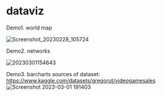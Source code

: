 # dataviz

Demo1. world map

![Screenshot_20230228_105724](https://user-images.githubusercontent.com/30349101/222290048-5f45b9ee-e2f4-482a-89b8-8084829e3405.png)

Demo2. networks

![20230301154643](https://user-images.githubusercontent.com/30349101/222293838-26b4a982-f420-4790-acdf-6815f33d0bfc.png)

Demo3. barcharts
sources of dataset: https://www.kaggle.com/datasets/gregorut/videogamesales
![Screenshot 2023-03-01 191403](https://user-images.githubusercontent.com/30349101/222321787-d8d7ecdc-130f-410f-a742-b6032ccbf847.png)
